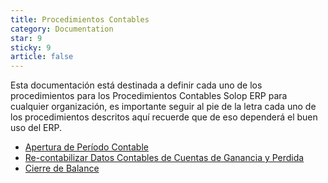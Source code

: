 ```yaml
---
title: Procedimientos Contables
category: Documentation
star: 9
sticky: 9
article: false
---
```


Esta documentación está destinada a definir cada uno de los procedimientos para los Procedimientos Contables Solop ERP para cualquier organización, es importante seguir al pie de la letra cada uno de los procedimientos descritos aquí recuerde que de eso dependerá el buen uso del ERP.

- [Apertura de Período Contable](opening)
- [Re-contabilizar Datos Contables de Cuentas de Ganancia y Perdida](revenue)
- [Cierre de Balance](balance-sheet-closing)